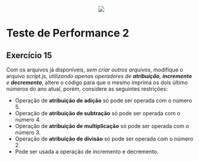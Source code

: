<p align="center">
    <img src="https://www.infnet.edu.br/infnet/wp-content/themes/infnet.homepage//assets/img/LogoInfnetRodape.png"/>
</p>

# Teste de Performance 2

## Exercício 15

Com os arquivos já disponíveis, _sem criar outros arquivos_, modifique o arquivo *script.js*, _utilizando apenas operadores de **atribuição**, **incremento** e **decremento**_, altere o código para que o mesmo imprima os dois último números do ano atual, porém, considere as seguintes restrições:

 - Operação de **atribuição de adição** só pode ser operada com o número 5.
 - Operação de **atribuição de subtração** só pode ser operada com o número 4.
 - Operação de **atribuição de multiplicação** só pode ser operada com o número 3.
 - Operação de **atribuição de divisão** só pode ser operada com o número 2.
 - Pode ser usada a operação de incremento e decremento.
